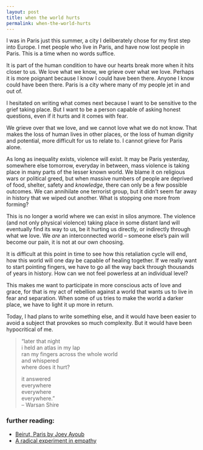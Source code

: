```yaml
---
layout: post
title: when the world hurts
permalink: when-the-world-hurts
---
```

I was in Paris just this summer, a city I deliberately chose for my first step into Europe. I met people who live in Paris, and have now lost people in Paris. This is a time when no words suffice.

It is part of the human condition to have our hearts break more when it hits closer to us. We love what we know, we grieve over what we love. Perhaps it is more poignant because I know I could have been there. Anyone I know could have been there. Paris is a city where many of my people jet in and out of. 

I hesitated on writing what comes next because I want to be sensitive to the grief taking place. But I want to be a person capable of asking honest questions, even if it hurts and it comes with fear. 

We grieve over that we love, and we cannot love what we do not know. That makes the loss of human lives in other places, or the loss of human dignity and potential, more difficult for us to relate to. I cannot grieve for Paris alone.

As long as inequality exists, violence will exist. It may be Paris yesterday, somewhere else tomorrow, everyday in between, mass violence is taking place in many parts of the lesser known world. We blame it on religious wars or political greed, but when massive numbers of people are deprived of food, shelter, safety and _knowledge_, there can only be a few possible outcomes. We can annihilate one terrorist group, but it didn’t seem far away in history that we wiped out another. What is stopping one more from forming?

This is no longer a world where we can exist in silos anymore. The violence (and not only physical violence) taking place in some distant land will eventually find its way to us, be it hurting us directly, or indirectly through what we love. We _are_ an interconnected world – someone else’s pain will become our pain, it is not at our own choosing.

It is difficult at this point in time to see how this retaliation cycle will end, how this world will one day be capable of healing together. If we really want to start pointing fingers, we have to go all the way back through thousands of years in history. How can we not feel powerless at an individual level? 

This makes me want to participate in more conscious acts of love and grace, for that is my act of rebellion against a world that wants us to live in fear and separation. When some of us tries to make the world a darker place, we have to light it up more in return. 

Today, I had plans to write something else, and it would have been easier to avoid a subject that provokes so much complexity. But it would have been hypocritical of me.

> “later that night  
> i held an atlas in my lap  
> ran my fingers across the whole world  
> and whispered  
> where does it hurt?  
>   
> it answered   
> everywhere  
> everywhere  
> everywhere.”  
> – Warsan Shire

### further reading:
- [Beirut, Paris by Joey Ayoub](http://hummusforthought.com/2015/11/14/beirut-paris/)
- [A radical experiment in empathy](https://www.ted.com/talks/sam_richards_a_radical_experiment_in_empathy/transcript?language=en)
